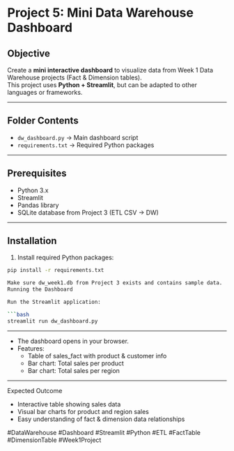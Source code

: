 # Project 5: Mini Data Warehouse Dashboard

## Objective
Create a **mini interactive dashboard** to visualize data from Week 1 Data Warehouse projects (Fact & Dimension tables).  
This project uses **Python + Streamlit**, but can be adapted to other languages or frameworks.

---

## Folder Contents
- `dw_dashboard.py` → Main dashboard script  
- `requirements.txt` → Required Python packages  

---

## Prerequisites
- Python 3.x  
- Streamlit  
- Pandas library  
- SQLite database from Project 3 (ETL CSV → DW)  

---

## Installation
1. Install required Python packages:

```bash
pip install -r requirements.txt

Make sure dw_week1.db from Project 3 exists and contains sample data.
Running the Dashboard

Run the Streamlit application:

```bash
streamlit run dw_dashboard.py
```
---
- The dashboard opens in your browser.
- Features:
  -  Table of sales_fact with product & customer info
  -  Bar chart: Total sales per product
  - Bar chart: Total sales per region
---
Expected Outcome
- Interactive table showing sales data
- Visual bar charts for product and region sales
- Easy understanding of fact & dimension data relationships

#DataWarehouse #Dashboard #Streamlit #Python #ETL #FactTable #DimensionTable #Week1Project
